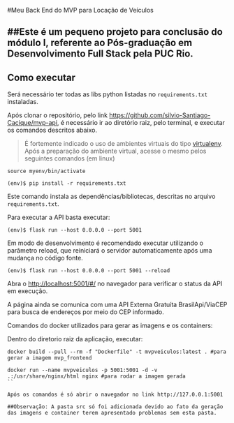 #Meu Back End do MVP para Locação de Veículos

##Este é um pequeno projeto para conclusão do módulo I, referente ao **Pós-graduação em Desenvolvimento Full Stack pela PUC Rio**.
---

## Como executar 

Será necessário ter todas as libs python listadas no `requirements.txt` instaladas.

Após clonar o repositório, pelo link https://github.com/silvio-Santiago-Cacique/mvp-api, é necessário ir ao diretório raiz, pelo terminal, e executar os comandos descritos abaixo.

> É fortemente indicado o uso de ambientes virtuais do tipo [virtualenv](https://virtualenv.pypa.io/en/latest/installation.html).
Após a preparação do ambiente virtual, acesse o mesmo pelos seguintes comandos (em linux)

```
source myenv/bin/activate
```

```
(env)$ pip install -r requirements.txt
```

Este comando instala as dependências/bibliotecas, descritas no arquivo `requirements.txt`.


Para executar a API  basta executar:

```
(env)$ flask run --host 0.0.0.0 --port 5001
```

Em modo de desenvolvimento é recomendado executar utilizando o parâmetro reload, que reiniciará o servidor
automaticamente após uma mudança no código fonte. 

```
(env)$ flask run --host 0.0.0.0 --port 5001 --reload
```

Abra o [http://localhost:5001/#/](http://localhost:5001/#/) no navegador para verificar o status da API em execução.


A página ainda se comunica com uma API Externa Gratuíta BrasilApi/ViaCEP para busca de endereços por meio do CEP informado.

Comandos do docker utilizados para gerar as imagens e os containers:

Dentro do diretorio raiz da aplicação, executar:
```
docker build --pull --rm -f "Dockerfile" -t mvpveiculos:latest . #para gerar a imagem mvp_frontend

docker run --name mvpveiculos -p 5001:5001 -d -v .:/usr/share/nginx/html nginx #para rodar a imagem gerada
``

Após os comandos é só abrir o navegador no link http://127.0.0.1:5001

##Observação: A pasta src só foi adicionada devido ao fato da geração das imagens e container terem apresentado problemas sem esta pasta.
